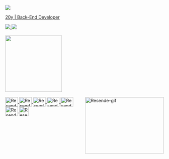 
<a href="https://github.com/ResenDev"><img align="center" src="https://cdn.discordapp.com/attachments/868320009108193350/1028334229496533033/Hello_world_im_rafael_resende_1.gif">

20y | Back-End Developer 
<div>
    <a href="https://.com/"><img src="https://img.shields.io/badge/my%20portfolio-120B08?style=for-the-badge&logo=About.me&logoColor=white">
    <a href="https://www.linkedin.com/in/rafael-resende-b5090320b/"><img src="https://img.shields.io/badge/linkedin-0A66C2?style=for-the-badge&logo=linkedin&logoColor=white">   
</div><br>
<div>
    <a href="https://github.com/ResenDev">
<img height="180em" src="https://github-readme-stats.vercel.app/api?username=ResenDev&show_icons=true&theme=dracula&include_all_commits=true&count_private=true"/>
</div>
<div style="display: inline_block"><br>
    <img align="right" alt="Resende-gif"height="180" width="250" src="https://cdn.discordapp.com/attachments/868320009108193350/1028339778078396436/971-removebg-preview_1.png" />  
    <img align="center"alt="Resende-html" height="30" width="40" src="https://cdn.jsdelivr.net/gh/devicons/devicon/icons/html5/html5-original.svg" />   
    <img align="center" alt="Resende-css" height="30" width="40" src="https://cdn.jsdelivr.net/gh/devicons/devicon/icons/css3/css3-original.svg" />   
    <img  align="center" alt="Resende-js" height="30" width="40" src="https://cdn.jsdelivr.net/gh/devicons/devicon/icons/javascript/javascript-plain.svg" />   
     <img align="center" alt="Resende-node" height="30" width="40" src="https://cdn.jsdelivr.net/gh/devicons/devicon/icons/nodejs/nodejs-plain-wordmark.svg" />
    <img align="center" alt="Resende-py" height="30" width="40" src="https://cdn.jsdelivr.net/gh/devicons/devicon/icons/python/python-original.svg" />  
    <img align="center" alt="Resende-mysql" height="30" width="40" src="https://cdn.jsdelivr.net/gh/devicons/devicon/icons/mysql/mysql-original-wordmark.svg" />  
    <img align="center"  alt="Resende-mongodb" height="30" width "40" src="https://cdn.jsdelivr.net/gh/devicons/devicon/icons/mongodb/mongodb-plain-wordmark.svg" /> 
</div><br>
 
     

